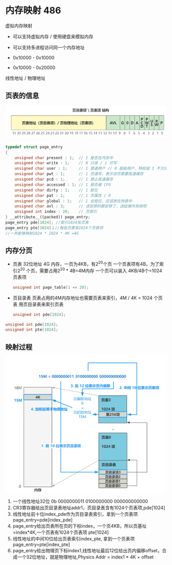 # 内存映射 486

虚拟内存映射

- 可以支持虚拟内存 / 使用硬盘来模拟内存
- 可以支持多进程访问同一个内存地址

- 0x10000 - 0x10000
- 0x10000 - 0x20000

线性地址 / 物理地址

## 页表的信息

![页表的结构](/docs/images/21/page.PNG)

```cpp
typedef struct page_entry
{
    unsigned char present : 1;  // 1 是否在内存中
    unsigned char write : 1;    // 0 只读 / 1 可写
    unsigned char user : 1;     // 1 普通用户 // 0 超级用户，特权级 3 不允许访问
    unsigned char pwt : 1;      // 1 页通写，表示该页需要高速缓存
    unsigned char pcd : 1;      // 1 禁止高速缓存
    unsigned char accessed : 1; // 1 是否被 CPU 
    unsigned char dirty : 1;    // 1 脏位
    unsigned char pat : 1;      // 1 页属性 / 0
    unsigned char global : 1;   // 1 全局位，应该放在快表中
    unsigned char avl : 3;      // 该安排的都安排了，送给操作系统吧
    unsigned int index : 20;    // 页索引
} __attribute__((packed)) page_entry;
page_entry pde[1024]; //索引1024张页表
page_entry pte[1024]；//每张页表有1024个页表项
//一共能够映射1024 * 1024 * 4K =4G
```
## 内存分页

- 页表
32位地址 4G 内存，一页为4KB，有$2^{20}$个页
一个页表项有4B，为了索引$2^{20}$ 个页，需要占用$2^{20}$ * 4B=4M内存
一个页可以装入 4KB/4B个=1024 页表项
    ```cpp
    unsigned int page_table[1 << 20];
    ```
- 页目录表
 页表占用的4M内存地址也需要页表来索引，4M / 4K = 1024 个页表 用页目录表来索引页表
    ```cpp
    unsigned int pde[1024];
    ```



```cpp
unsigned int pde[1024]; 
unsigned int pte[1024];
```
## 映射过程

![地址转换](/docs/images/21/paging.PNG)

1. 一个线性地址32位 0b 0000000011 0100000000 000000000000
2. CR3寄存器给出页目录表地址addr1，页目录表含有1024个页表项,pde[1024] 
3. 线性地址前十位index_pde作为页目录表索引，拿到一个页表项 page_entry=pde[index_pde] 
4. page_entry给出页表所在页的下标index，一个页4KB，所以页基址=index*4K,一个页表有1024个页表项 pte[1024]
5. 线性地址的中间10位给出页表索引index_pte, 拿到一个页表项 page_entry=pte[index_pte]
6. page_entry给出物理页下标index1,线性地址最后12位给出页内偏移offset，合成一个32位地址，就是物理地址,Physics Addr = index1 * 4K + offset


